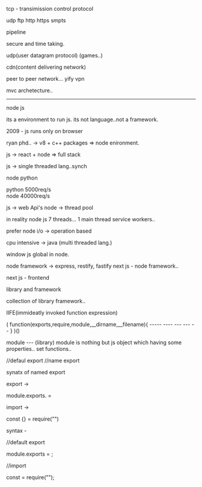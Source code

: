 tcp - transimission control protocol

udp 
ftp
http 
https
smpts

pipeline

secure and time taking.


udp(user datagram protocol) (games..)



cdn(content delivering network)


peer to peer network...
yify 
vpn


mvc archetecture..

-----------------------------


node js 

its a environment to run js.
its not language..not a framework.

2009 - js runs only on browser

ryan phd.. -> v8 + c++ packages => node enironment.


js -> react + node => full stack


js -> single threaded lang..synch 

node python

python 5000req/s   
node 40000req/s


js -> web Api's
node -> thread pool

in reality node js 7 threads...
1 main thread service workers..


prefer node
i/o -> operation based


cpu intensive -> java (multi threaded lang.)

window js 
global in node.

node framework ->
express,
restify,
fastify
next js - node framework..

next js - frontend 

library and framework

collection of library framework..


IIFE(immideatly invoked function expression)


(
    function(exports,require,module,__dirname,__filename){
        -----
        ----
        ---
        ---
        --
    }
)()


module --- (library)
module is nothing but js object which having some properties..
set functions..


//defaul export 
//name export 


synatx of named export

export  -> 

module.exports.<functionname>  = <functionname>

import ->

const {<functionname>} = require("<file name>")

syntax -

//default export

module.exports = <fnctionName>;

//import 

const <name> = require("<file name>");









